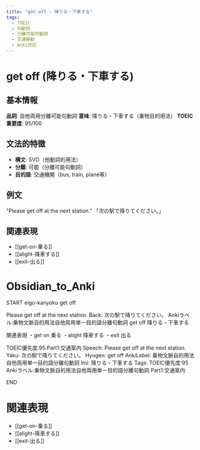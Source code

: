 ```yaml
---
title: "get off - 降りる・下車する"
tags:
  - TOEIC
  - 句動詞
  - 分離可能句動詞
  - 交通移動
  - Anki対応
---
```


# get off (降りる・下車する)

## 基本情報
**品詞**: 自他両用分離可能句動詞
**意味**: 降りる・下車する（乗物目的用法）
**TOEIC重要度**: 95/100

## 文法的特徴
- **構文**: SVO（他動詞的用法）
- **分離**: 可能（分離可能句動詞）
- **目的語**: 交通機関（bus, train, plane等）

## 例文
"Please get off at the next station."
「次の駅で降りてください。」

## 関連表現
- [[get-on-乗る]]
- [[alight-降車する]]
- [[exit-出る]]

# Obsidian_to_Anki
START
eigo-kanyoku
get off

Please get off at the next station.
Back: 
次の駅で降りてください。
Ankiラベル:乗物文脈自的用法自他両用単一目的語分離句動詞
get off
降りる・下車する

関連表現
・get on 乗る
・alight 降車する
・exit 出る

TOEIC優先度:95
Part1:交通案内
Speech: Please get off at the next station.
Yaku: 次の駅で降りてください。
Hyogen: get off
AnkiLabel: 乗物文脈自的用法自他両用単一目的語分離句動詞
Imi: 降りる・下車する
Tags: TOEIC優先度:95 Ankiラベル:乗物文脈自的用法自他両用単一目的語分離句動詞 Part1:交通案内
<!--ID: 1752942088191-->
END

# 関連表現
- [[get-on-乗る]]
- [[alight-降車する]]
- [[exit-出る]] 